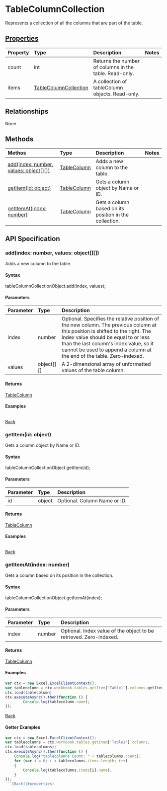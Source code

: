 # TableColumnCollection

Represents a collection of all the columns that are part of the table.

## [Properties](#getter-examples)
| Property       | Type    |Description|Notes |
|:---------------|:--------|:----------|:-----|
|count|int|Returns the number of columns in the table. Read-only.||
|items|[TableColumnCollection](tablecolumncollection.md)|A collection of tableColumn objects. Read-only.||

## Relationships
None

## Methods
| Methos           | Type    |Description|Notes |
|:---------------|:--------|:----------|:-----|
|[add(index: number, values: object[][])](#addindex-number-values-object)|[TableColumn](tablecolumn.md)|Adds a new column to the table.||
|[getItem(id: object)](#getitemid-object)|[TableColumn](tablecolumn.md)|Gets a column object by Name or ID.||
|[getItemAt(index: number)](#getitematindex-number)|[TableColumn](tablecolumn.md)|Gets a column based on its position in the collection.||

## API Specification

### add(index: number, values: object[][])
Adds a new column to the table.

#### Syntax
tableColumnCollectionObject.add(index, values);

#### Parameters
| Parameter       | Type    |Description|
|:---------------|:--------|:----------|
|index|number|Optional. Specifies the relative position of the new column. The previous column at this position is shifted to the right. The index value should be equal to or less than the last column's index value, so it cannot be used to append a column at the end of the table. Zero-indexed.|
|values|object[][]|A 2-dimensional array of unformatted values of the table column.|

#### Returns
[TableColumn](tablecolumn.md)

#### Examples
```js

```

[Back](#methods)

### getItem(id: object)
Gets a column object by Name or ID.

#### Syntax
tableColumnCollectionObject.getItem(id);

#### Parameters
| Parameter       | Type    |Description|
|:---------------|:--------|:----------|
|id|object|Optional.  Column Name or ID.|

#### Returns
[TableColumn](tablecolumn.md)

#### Examples
```js

```

[Back](#methods)

### getItemAt(index: number)
Gets a column based on its position in the collection.

#### Syntax
tableColumnCollectionObject.getItemAt(index);

#### Parameters
| Parameter       | Type    |Description|
|:---------------|:--------|:----------|
|index|number|Optional. Index value of the object to be retrieved. Zero-indexed.|

#### Returns
[TableColumn](tablecolumn.md)

#### Examples
```js
var ctx = new Excel.ExcelClientContext();
var tablecolumn = ctx.workbook.tables.getItem['Table1'].columns.getItemAt(0);
ctx.load(tablecolumn)
ctx.executeAsync().then(function () {
		Console.log(tablecolumn.name);
});
```

[Back](#methods)

#### Getter Examples

```js
var ctx = new Excel.ExcelClientContext();
var tablecolumns = ctx.workbook.tables.getItem['Table1'].columns;
ctx.load(tablecolumns);
ctx.executeAsync().then(function () {
	Console.log("tablecolumns Count: " + tablecolumns.count);
	for (var i = 0; i < tablecolumns.items.length; i++)
	{
		Console.log(tablecolumns.items[i].name);
	}
});
```[Back](#properties)
